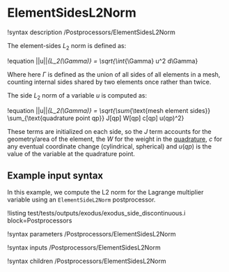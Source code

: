 # ElementSidesL2Norm

!syntax description /Postprocessors/ElementSidesL2Norm

The element-sides $L_2$ norm is defined as:

!equation
||u||_{L_2(\Gamma)} = \sqrt{\int_{\Gamma} u^2 d\Gamma}

Where here $\Gamma$ is defined as the union of all sides of all
elements in a mesh, counting internal sides shared by two elements
once rather than twice.

The side $L_2$ norm of a variable $u$ is computed as:

!equation
||u||_{L_2(\Gamma)} = \sqrt{\sum_{\text{mesh element sides}} \sum_{\text{quadrature point qp}} J[qp] W[qp] c[qp] u(qp)^2}

These terms are initialized on each side, so the $J$ term accounts
for the geometry/area of the element, the $W$ for the weight in the
[quadrature](syntax/Executioner/Quadrature/index.md), $c$ for any
eventual coordinate change (cylindrical, spherical) and $u(qp)$ is the
value of the variable at the quadrature point.

## Example input syntax

In this example, we compute the L2 norm for the Lagrange multiplier variable using an `ElementSideL2Norm` postprocessor.

!listing test/tests/outputs/exodus/exodus_side_discontinuous.i block=Postprocessors

!syntax parameters /Postprocessors/ElementSidesL2Norm

!syntax inputs /Postprocessors/ElementSidesL2Norm

!syntax children /Postprocessors/ElementSidesL2Norm
